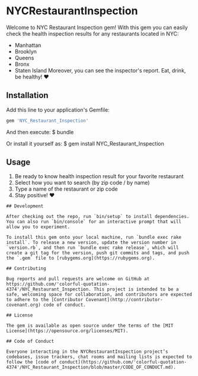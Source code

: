 # NYCRestaurantInspection
Welcome to NYC Restaurant Inspection gem! With this gem you can easily check the health inspection results for any restaurants located in NYC:
- Manhattan
- Brooklyn
- Queens
- Bronx
- Staten Island
Moreover, you can see the inspector's report.
Eat, drink, be healthy! ♥
## Installation

Add this line to your application's Gemfile:
```ruby
gem 'NYC_Restaurant_Inspection'
```
And then execute:
    $ bundle

Or install it yourself as:
    $ gem install NYC_Restaurant_Inspection

## Usage

1. Be ready to know health inspection result for your favorite restaurant
2. Select how you want to search (by zip code / by name)
3. Type a name of the restaurant or zip code
4. Stay positive! ♥

```
## Development

After checking out the repo, run `bin/setup` to install dependencies. You can also run `bin/console` for an interactive prompt that will allow you to experiment.

To install this gem onto your local machine, run `bundle exec rake install`. To release a new version, update the version number in `version.rb`, and then run `bundle exec rake release`, which will create a git tag for the version, push git commits and tags, and push the `.gem` file to [rubygems.org](https://rubygems.org).

## Contributing

Bug reports and pull requests are welcome on GitHub at https://github.com/'colorful-quotation-4374'/NYC_Restaurant_Inspection. This project is intended to be a safe, welcoming space for collaboration, and contributors are expected to adhere to the [Contributor Covenant](http://contributor-covenant.org) code of conduct.

## License

The gem is available as open source under the terms of the [MIT License](https://opensource.org/licenses/MIT).

## Code of Conduct

Everyone interacting in the NYCRestaurantInspection project’s codebases, issue trackers, chat rooms and mailing lists is expected to follow the [code of conduct](https://github.com/'colorful-quotation-4374'/NYC_Restaurant_Inspection/blob/master/CODE_OF_CONDUCT.md).
